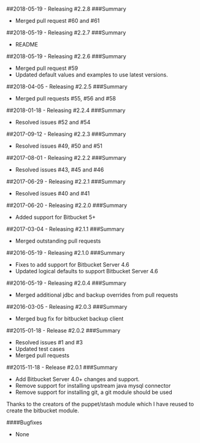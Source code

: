 ##2018-05-19 - Releasing #2.2.8
###Summary
- Merged pull request #60 and #61

##2018-05-19 - Releasing #2.2.7
###Summary
- README

##2018-05-19 - Releasing #2.2.6
###Summary
- Merged pull request #59
- Updated default values and examples to use latest versions.

##2018-04-05 - Releasing #2.2.5
###Summary
- Merged pull requests #55, #56 and #58

##2018-01-18 - Releasing #2.2.4
###Summary
- Resolved issues #52 and #54

##2017-09-12 - Releasing #2.2.3
###Summary
- Resolved issues #49, #50 and #51

##2017-08-01 - Releasing #2.2.2
###Summary
- Resolved issues #43, #45 and #46

##2017-06-29 - Releasing #2.2.1
###Summary
- Resolved issues #40 and #41

##2017-06-20 - Releasing #2.2.0
###Summary
- Added support for Bitbucket 5+

##2017-03-04 - Releasing #2.1.1
###Summary
- Merged outstanding pull requests

##2016-05-19 - Releasing #2.1.0
###Summary
- Fixes to add support for Bitbucket Server 4.6
- Updated logical defaults to support Bitbucket Server 4.6

##2016-05-19 - Releasing #2.0.4
###Summary
- Merged additional jdbc and backup overrides from pull requests

##2016-03-05 - Releasing #2.0.3
###Summary
- Merged bug fix for bitbucket backup client

##2015-01-18 - Release #2.0.2
###Summary
- Resolved issues #1 and #3
- Updated test cases
- Merged pull requests

##2015-11-18 - Release #2.0.1
###Summary
- Add Bitbucket Server 4.0+ changes and support.
- Remove support for installing upstream java mysql connector
- Remove support for installing git, a git module should be used

Thanks to the creators of the puppet/stash module which I have reused to create the bitbucket module.

####Bugfixes
- None
